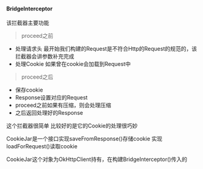#### BridgeInterceptor

该拦截器主要功能
> proceed之前
* 处理请求头 最开始我们构建的Request是不符合Http的Request的规范的，该拦截器会讲参数补充完成
* 处理Cookie 如果曾在cookie会加载到Request中

> proceed之后
* 保存cookie
* Response设置对应的Request
* proceed之前如果有压缩，则会处理压缩
* 之后返回处理好的Response

这个拦截器很简单 比较好的是它的Cookie的处理很巧妙

CookieJar是一个接口实现saveFromResponse()存储cookie 实现loadForRequest()读取cookie

CookieJar这个对象为OkHttpClient持有，在构建BridgeInterceptor()传入的